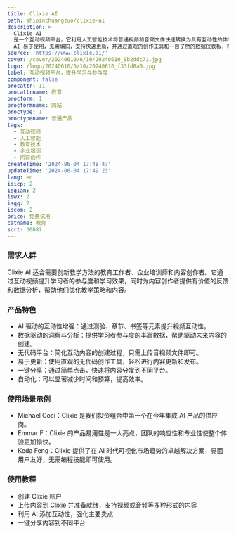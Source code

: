 ```yaml
---
title: Clixie AI
path: shipinchuangzuo/clixie-ai
description: >-
  Clixie AI
  是一个互动视频平台，它利用人工智能技术将普通视频和音频文件快速转换为具有互动性的体验，包括测验、章节、书签等。该平台致力于使学习变得有趣且参与度高，通过互动内容使学习者保持参与并提供有关他们学习体验的宝贵数据。Clixie
  AI 易于使用，无需编码，支持快速更新，并通过直观的创作工具和一目了然的数据仪表板，帮助用户轻松管理内容和做出决策。
source: 'https://www.clixie.ai/'
cover: /cover/20240610/6/10/20240610_8b2ddc71.jpg
logo: /logo/20240610/6/10/20240610_f33fd8a0.jpg
label: 互动视频平台，提升学习与参与度
component: false
procattr: 11
procattrname: 教育
procform: 1
procformname: 网站
proctype: 1
proctypename: 普通产品
tags:
  - 互动视频
  - 人工智能
  - 教育技术
  - 企业培训
  - 内容创作
createTime: '2024-06-04 17:48:47'
updateTime: '2024-06-04 17:49:23'
lang: en
isicp: 2
isqian: 2
iswx: 2
isqq: 2
iscom: 2
price: 免费试用
catname: 教育
sort: 30887
---
```




### 需求人群
Clixie AI 适合需要创新教学方法的教育工作者、企业培训师和内容创作者。它通过互动视频提升学习者的参与度和学习效果，同时为内容创作者提供有价值的反馈和数据分析，帮助他们优化教学策略和内容。

### 产品特色
* AI 驱动的互动性增强：通过测验、章节、书签等元素提升视频互动性。
* 数据驱动的洞察与分析：提供学习者参与度的丰富数据，帮助驱动未来内容的创建。
* 无代码平台：简化互动内容的创建过程，只需上传音视频文件即可。
* 易于更新：使用直观的无代码创作工具，轻松进行内容更新和发布。
* 一键分享：通过简单点击，快速将内容分发到不同平台。
* 自动化：可以显著减少时间和预算，提高效率。

### 使用场景示例
* Michael Coci：Clixie 是我们投资组合中第一个在今年集成 AI 产品的供应商。
* Emmar F：Clixie 的产品易用性是一大亮点，团队的响应性和专业性使整个体验更加愉快。
* Keda Feng：Clixie 提供了在 AI 时代可视化市场趋势的卓越解决方案，界面用户友好，无需编程技能即可使用。

### 使用教程
* 创建 Clixie 账户
* 上传内容到 Clixie 并准备就绪，支持视频或音频等多种形式的内容
* 利用 AI 添加互动性，强化主要卖点
* 一键分享内容到不同平台

  
